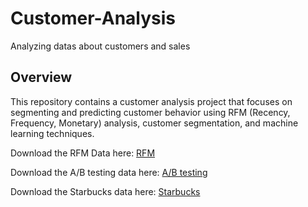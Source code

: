 # Customer-Analysis
Analyzing datas about customers and sales

## Overview

This repository contains a customer analysis project that focuses on segmenting and predicting customer behavior using RFM (Recency, Frequency, Monetary) analysis, customer segmentation, and machine learning techniques.

Download the RFM Data here: 
[RFM](https://www.kaggle.com/datasets/mathchi/online-retail-ii-data-set-from-ml-repository/download?datasetVersionNumber=3)

Download the A/B testing data here: 
[A/B testing](https://www.kaggle.com/datasets/putdejudomthai/ecommerce-ab-testing-2022-dataset1)

Download the Starbucks data here: 
[Starbucks](https://www.kaggle.com/datasets/mahirahmzh/starbucks-customer-retention-malaysia-survey/download?datasetVersionNumber=2)

